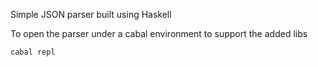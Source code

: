 Simple JSON parser built using Haskell

To open the parser under a cabal environment to support the added libs
```bash
cabal repl
```
